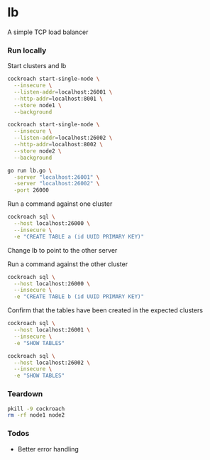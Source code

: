 # lb
A simple TCP load balancer

### Run locally

Start clusters and lb

``` sh
cockroach start-single-node \
  --insecure \
  --listen-addr=localhost:26001 \
  --http-addr=localhost:8001 \
  --store node1 \
  --background

cockroach start-single-node \
  --insecure \
  --listen-addr=localhost:26002 \
  --http-addr=localhost:8002 \
  --store node2 \
  --background

go run lb.go \
  -server "localhost:26001" \
  -server "localhost:26002" \
  -port 26000
```

Run a command against one cluster

``` sh
cockroach sql \
  --host localhost:26000 \
  --insecure \
  -e "CREATE TABLE a (id UUID PRIMARY KEY)"
```

Change lb to point to the other server

Run a command against the other cluster

``` sh
cockroach sql \
  --host localhost:26000 \
  --insecure \
  -e "CREATE TABLE b (id UUID PRIMARY KEY)"
```

Confirm that the tables have been created in the expected clusters

``` sh
cockroach sql \
  --host localhost:26001 \
  --insecure \
  -e "SHOW TABLES"

cockroach sql \
  --host localhost:26002 \
  --insecure \
  -e "SHOW TABLES"
```

### Teardown

``` sh
pkill -9 cockroach
rm -rf node1 node2
```

### Todos

* Better error handling